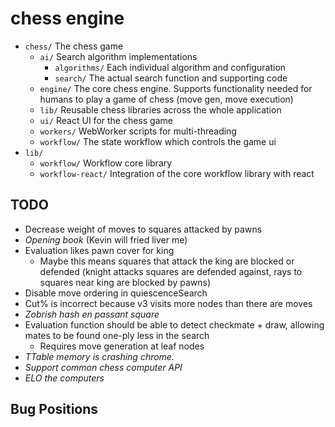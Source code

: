 # chess engine

- `chess/` The chess game
  - `ai/` Search algorithm implementations
    - `algorithms/` Each individual algorithm and configuration
    - `search/` The actual search function and supporting code
  - `engine/` The core chess engine. Supports functionality needed for humans to play a game of chess (move gen, move execution)
  - `lib/` Reusable chess libraries across the whole application
  - `ui/` React UI for the chess game
  - `workers/` WebWorker scripts for multi-threading
  - `workflow/` The state workflow which controls the game ui
- `lib/`
  - `workflow/` Workflow core library
  - `workflow-react/` Integration of the core workflow library with react

## TODO

- Decrease weight of moves to squares attacked by pawns
- *Opening book* (Kevin will fried liver me)
- Evaluation likes pawn cover for king
  - Maybe this means squares that attack the king are blocked or defended (knight attacks squares are defended against, rays to squares near king are blocked by pawns)
- Disable move ordering in quiescenceSearch
- Cut% is incorrect because v3 visits more nodes than there are moves
- *Zobrish hash en passant square*
- Evaluation function should be able to detect checkmate + draw, allowing mates to be found one-ply less in the search
  - Requires move generation at leaf nodes
- *TTable memory is crashing chrome.*
- *Support common chess computer API*
- *ELO the computers*

## Bug Positions
